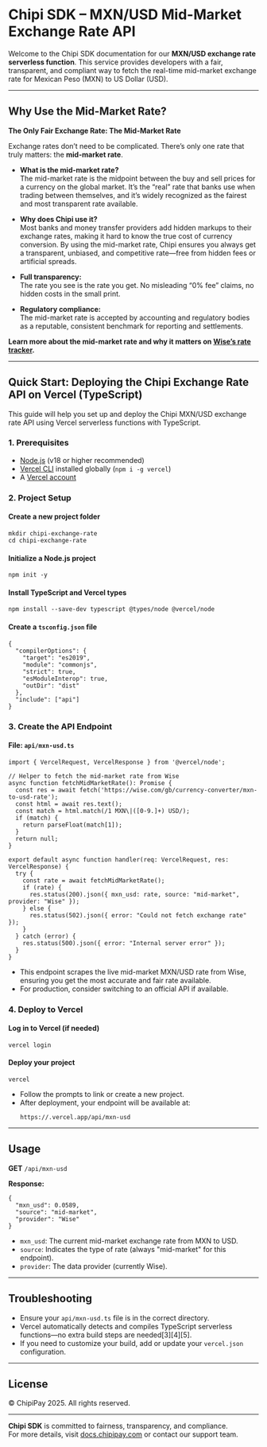 # Chipi SDK – MXN/USD Mid-Market Exchange Rate API

Welcome to the Chipi SDK documentation for our **MXN/USD exchange rate serverless function**. This service provides developers with a fair, transparent, and compliant way to fetch the real-time mid-market exchange rate for Mexican Peso (MXN) to US Dollar (USD).

---

## Why Use the Mid-Market Rate?

**The Only Fair Exchange Rate: The Mid-Market Rate**

Exchange rates don’t need to be complicated. There’s only one rate that truly matters: the **mid-market rate**.

- **What is the mid-market rate?**  
  The mid-market rate is the midpoint between the buy and sell prices for a currency on the global market. It’s the “real” rate that banks use when trading between themselves, and it’s widely recognized as the fairest and most transparent rate available.

- **Why does Chipi use it?**  
  Most banks and money transfer providers add hidden markups to their exchange rates, making it hard to know the true cost of currency conversion. By using the mid-market rate, Chipi ensures you always get a transparent, unbiased, and competitive rate—free from hidden fees or artificial spreads.

- **Full transparency:**  
  The rate you see is the rate you get. No misleading “0% fee” claims, no hidden costs in the small print.

- **Regulatory compliance:**  
  The mid-market rate is accepted by accounting and regulatory bodies as a reputable, consistent benchmark for reporting and settlements.

**Learn more about the mid-market rate and why it matters on [Wise’s rate tracker](https://wise.com/gb/currency-converter/mxn-to-usd-rate).**

---

## Quick Start: Deploying the Chipi Exchange Rate API on Vercel (TypeScript)

This guide will help you set up and deploy the Chipi MXN/USD exchange rate API using Vercel serverless functions with TypeScript.

### 1. Prerequisites

- [Node.js](https://nodejs.org/) (v18 or higher recommended)
- [Vercel CLI](https://vercel.com/download) installed globally (`npm i -g vercel`)
- A [Vercel account](https://vercel.com/signup)

### 2. Project Setup

#### Create a new project folder

```
mkdir chipi-exchange-rate
cd chipi-exchange-rate
```

#### Initialize a Node.js project

```
npm init -y
```

#### Install TypeScript and Vercel types

```
npm install --save-dev typescript @types/node @vercel/node
```

#### Create a `tsconfig.json` file

```
{
  "compilerOptions": {
    "target": "es2019",
    "module": "commonjs",
    "strict": true,
    "esModuleInterop": true,
    "outDir": "dist"
  },
  "include": ["api"]
}
```

### 3. Create the API Endpoint

#### File: `api/mxn-usd.ts`

```
import { VercelRequest, VercelResponse } from '@vercel/node';

// Helper to fetch the mid-market rate from Wise
async function fetchMidMarketRate(): Promise {
  const res = await fetch('https://wise.com/gb/currency-converter/mxn-to-usd-rate');
  const html = await res.text();
  const match = html.match(/1 MXN\|([0-9.]+) USD/);
  if (match) {
    return parseFloat(match[1]);
  }
  return null;
}

export default async function handler(req: VercelRequest, res: VercelResponse) {
  try {
    const rate = await fetchMidMarketRate();
    if (rate) {
      res.status(200).json({ mxn_usd: rate, source: "mid-market", provider: "Wise" });
    } else {
      res.status(502).json({ error: "Could not fetch exchange rate" });
    }
  } catch (error) {
    res.status(500).json({ error: "Internal server error" });
  }
}
```

- This endpoint scrapes the live mid-market MXN/USD rate from Wise, ensuring you get the most accurate and fair rate available.
- For production, consider switching to an official API if available.

### 4. Deploy to Vercel

#### Log in to Vercel (if needed)

```
vercel login
```

#### Deploy your project

```
vercel
```

- Follow the prompts to link or create a new project.
- After deployment, your endpoint will be available at:
  ```
  https://.vercel.app/api/mxn-usd
  ```

---

## Usage

**GET** `/api/mxn-usd`

**Response:**

```
{
  "mxn_usd": 0.0589,
  "source": "mid-market",
  "provider": "Wise"
}
```

- `mxn_usd`: The current mid-market exchange rate from MXN to USD.
- `source`: Indicates the type of rate (always "mid-market" for this endpoint).
- `provider`: The data provider (currently Wise).

---

## Troubleshooting

- Ensure your `api/mxn-usd.ts` file is in the correct directory.
- Vercel automatically detects and compiles TypeScript serverless functions—no extra build steps are needed[3][4][5].
- If you need to customize your build, add or update your `vercel.json` configuration.

---

## License

© ChipiPay 2025. All rights reserved.

---

**Chipi SDK** is committed to fairness, transparency, and compliance.  
For more details, visit [docs.chipipay.com](https://docs.chipipay.com) or contact our support team.
```
